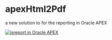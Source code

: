 # apexHtml2Pdf

a new solution to for the reporting in Oracle APEX

[![jsreport in Oracle APEX ](http://img.youtube.com/vi/10UccfwS2JM/0.jpg)](http://www.youtube.com/watch?v=10UccfwS2JM)
